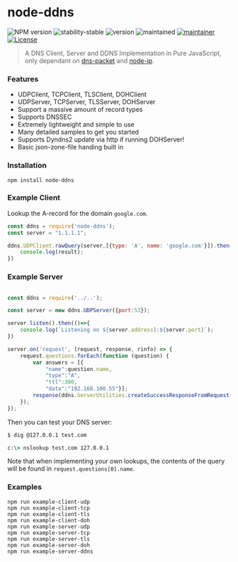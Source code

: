 # node-ddns 

![NPM version](https://img.shields.io/npm/v/node-ddns.svg?style=flat)
![stability-stable](https://img.shields.io/badge/stability-development-red.svg)
![version](https://img.shields.io/badge/version-1.0.0-red.svg)
![maintained](https://img.shields.io/maintenance/yes/2021.svg)
[![maintainer](https://img.shields.io/badge/maintainer-daniel%20sörlöv-blue.svg)](https://github.com/DSorlov)
[![License](https://img.shields.io/badge/License-MIT-blue.svg)](https://img.shields.io/github/license/DSorlov/node-ddns)

> A DNS Client, Server and DDNS Implementation in Pure JavaScript, only dependant on [dns-packet](https://github.com/mafintosh/dns-packet) and [node-ip](https://github.com/indutny/node-ip).

### Features

+ UDPClient, TCPClient, TLSClient, DOHClient
+ UDPServer, TCPServer, TLSServer, DOHServer
+ Support a massive amount of record types
+ Supports DNSSEC
+ Extremely lightweight and simple to use
+ Many detailed samples to get you started
+ Supports Dyndns2 update via http if running DOHServer!
+ Basic json-zone-file handing built in

### Installation

```
npm install node-ddns
```

### Example Client

Lookup the A-record for the domain `google.com`.

```js
const ddns = require('node-ddns');
const server = "1.1.1.1";

ddns.UDPClient.rawQuery(server,[{type: 'A', name: 'google.com'}]).then((result)=>{
    console.log(result);
})
```

### Example Server

```js

const ddns = require('../..');

const server = new ddns.UDPServer({port:53});

server.listen().then(()=>{
    console.log(`Listening on ${server.address}:${server.port}`);
})

server.on('request', (request, response, rinfo) => {
    request.questions.forEach(function (question) {
        var answers = [{
            "name":question.name,
            "type":"A",
            "ttl":300,
            "data":"192.168.100.55"}];
        response(ddns.ServerUtilities.createSuccessResponseFromRequest(request,answers));
    });
});
```

Then you can test your DNS server:

```bash
$ dig @127.0.0.1 test.com
```
```bat
c:\> nslookup test.com 127.0.0.1
```

Note that when implementing your own lookups, the contents of the query
will be found in `request.questions[0].name`.

### Examples
```
npm run example-client-udp
npm run example-client-tcp
npm run example-client-tls
npm run example-client-doh
npm run example-server-udp
npm run example-server-tcp
npm run example-server-tls
npm run example-server-doh
npm run example-server-ddns
```